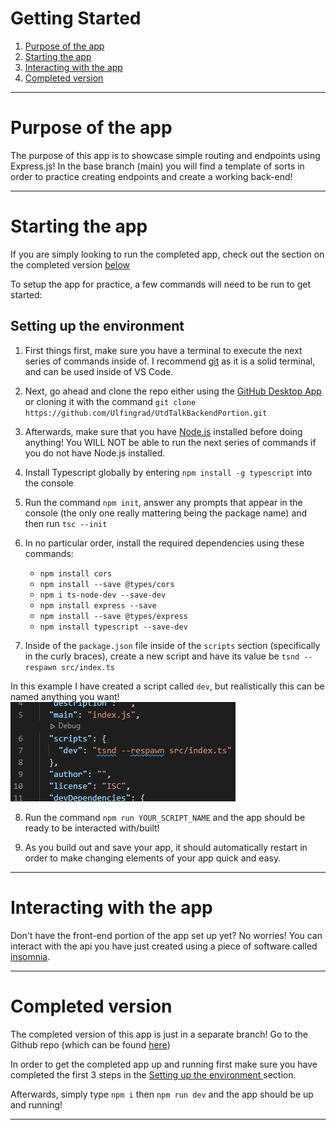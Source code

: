 # Getting Started
  1. [Purpose of the app](#Purpose-of-the-app)
  1. [Starting the app](#Starting-the-app)
  1. [Interacting with the app](#Interacting-with-the-app)
  1. [Completed version](#Completed-version)

---

# Purpose of the app
The purpose of this app is to showcase simple routing and endpoints using Express.js! In the base branch (main) you will find a template of sorts in order to practice creating endpoints and create a working back-end!

---

# Starting the app
If you are simply looking to run the completed app, check out the section on the completed version [below](#Where-can-I-find-the-completed-version?)

To setup the app for practice, a few commands will need to be run to get started:

## Setting up the environment
1. First things first, make sure you have a terminal to execute the next series of commands inside of. I recommend [git](https://git-scm.com/downloads) as it is a solid terminal, and can be used inside of VS Code.

2. Next, go ahead and clone the repo either using the [GitHub Desktop App](https://desktop.github.com/) or cloning it with the command `git clone https://github.com/Ulfingrad/UtdTalkBackendPortion.git`

3. Afterwards, make sure that you have [Node.js](https://nodejs.org/en/download/) installed before doing anything! You WILL NOT be able to run the next series of commands if you do not have Node.js installed.

4. Install Typescript globally by entering `npm install -g typescript` into the console

5. Run the command `npm init`, answer any prompts that appear in the console (the only one really mattering being the package name) and then run `tsc --init`

6. In no particular order, install the required dependencies using these commands:
    * `npm install cors`
    * `npm install --save @types/cors`
    * `npm i ts-node-dev --save-dev`
    * `npm install express --save`
    * `npm install --save @types/express`
    * `npm install typescript --save-dev`

7. Inside of the `package.json` file inside of the `scripts` section (specifically in the curly braces), create a new script and have its value be `tsnd --respawn src/index.ts`

In this example I have created a script called `dev`, but realistically this can be named anything you want!
![](./assets/scriptExample.png)

8. Run the command `npm run YOUR_SCRIPT_NAME` and the app should be ready to be interacted with/built!

9. As you build out and save your app, it should automatically restart in order to make changing elements of your app quick and easy.
---

# Interacting with the app
Don't have the front-end portion of the app set up yet? No worries! You can interact with the api you have just created using a piece of software called [insomnia](https://insomnia.rest/).

---

# Completed version
The completed version of this app is just in a separate branch! Go to the Github repo (which can be found [here](https://github.com/Ulfingrad/UtdTalkBackendPortion))

In order to get the completed app up and running first make sure you have completed the first 3 steps in the [Setting up the environment ](##Setting-up-the-environment) section.

Afterwards, simply type `npm i` then `npm run dev` and the app should be up and running!

---